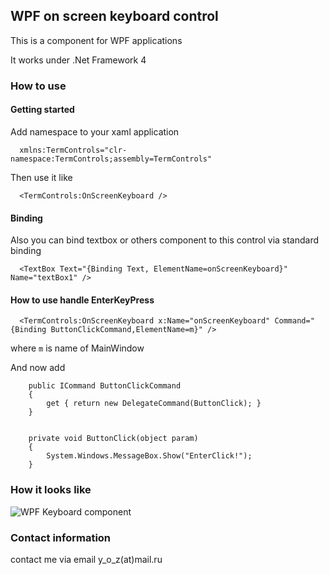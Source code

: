 ## WPF on screen keyboard control

This is a component for WPF applications

It works under .Net Framework 4

### How to use
#### Getting started
Add namespace to your xaml application

      xmlns:TermControls="clr-namespace:TermControls;assembly=TermControls"
 
 Then use it like
 
      <TermControls:OnScreenKeyboard />

#### Binding      
Also you can bind textbox or others component to this control via standard binding

      <TextBox Text="{Binding Text, ElementName=onScreenKeyboard}" Name="textBox1" />

#### How to use handle EnterKeyPress

      <TermControls:OnScreenKeyboard x:Name="onScreenKeyboard" Command="{Binding ButtonClickCommand,ElementName=m}" />
      
where `m` is name of MainWindow

And now add

        public ICommand ButtonClickCommand
        {
            get { return new DelegateCommand(ButtonClick); }
        }


        private void ButtonClick(object param)
        {
            System.Windows.MessageBox.Show("EnterClick!");
        }


### How it looks like
![WPF Keyboard component](https://i.gyazo.com/3af2f77ebf46a8097c7c14bdf4c292ec.png)


### Contact information

contact me via email y_o_z(at)mail.ru


